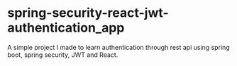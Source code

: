 # spring-security-react-jwt-authentication_app
A simple project I made to learn authentication through rest api using spring boot, spring security, JWT and React.
